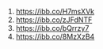 1. https://ibb.co/H7msXVk
2. https://ibb.co/zJFdNTF
3. https://ibb.co/bQrrzy7
5. https://ibb.co/8MzXzB4